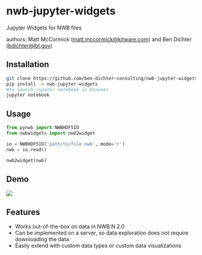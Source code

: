 # nwb-jupyter-widgets
Jupyter Widgets for NWB files

authors: Matt McCormick (matt.mccormick@kitware.com) and Ben Dichter (bdichter@lbl.gov)


## Installation
```bash
git clone https://github.com/ben-dichter-consulting/nwb-jupyter-widgets
pip install -e nwb-jupyter-widgets
#to launch jupyter notebook in browser
jupyter notebook
```

## Usage
```python
from pynwb import NWBHDF5IO
from nwbwidgets import nwb2widget

io = NWBHDF5IO('path/to/file.nwb', mode='r')
nwb = io.read()

nwb2widget(nwb)
```

## Demo
![](https://drive.google.com/uc?export=download&id=1JtI2KtT8MielIMvvtgxRzFfBTdc41LiE)


## Features
* Works out-of-the-box on data in NWB:N 2.0
* Can be implemented on a server, so data exploration does not require downloading the data
* Easily extend with custom data types or custom data visualizations
